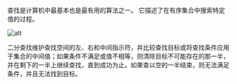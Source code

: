 查找是计算机中最基本也是最有用的算法之一。 它描述了在有序集合中搜索特定值的过程。

![alt](https://p1-jj.byteimg.com/tos-cn-i-t2oaga2asx/gold-user-assets/2019/8/20/16cac35469eb4fae~tplv-t2oaga2asx-zoom-in-crop-mark:1304:0:0:0.awebp)

二分查找维护查找空间的左、右和中间指示符，并比较查找目标或将查找条件应用于集合的中间值；如果条件不满足或值不相等，则清除目标不可能存在的那一半，并在剩下的一半上继续查找，直到成功为止。如果查以空的一半结束，则无法满足条件，并且无法找到目标。

